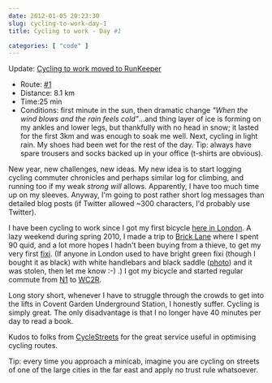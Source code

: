 ```yaml
---
date: 2012-01-05 20:23:30
slug: cycling-to-work-day-1
title: Cycling to work - Day #1

categories: [ "code" ]
---
```


Update: [Cycling to work moved to RunKeeper](/?p=2933)

* Route: [#1](http://goo.gl/nevZY)
* Distance: 8.1 km
* Time:25 min
* Conditions: first minute in the sun, then dramatic change _"When the wind blows and the rain feels cold"_...and thing layer of ice is forming on my ankles and lower legs, but thankfully with no head in snow; it lasted for the first 3km and was enough to soak me well. Next, cycling in light rain. My shoes had been wet for the rest of the day. Tip: always have spare trousers and socks backed up in your office (t-shirts are obvious).

New year, new challenges, new ideas. My new idea is to start logging cycling commuter chronicles and perhaps similar log for climbing, and running too if my weak _strong will_ allows. Apparently, I have too much time up on my sleeves. Anyway, I'm going to post rather short log messages than detailed blog posts (if Twitter allowed ~300 characters, I'd probably use Twitter).

I have been cycling to work since I got my first bicycle [here in London](/?p=284). A lazy weekend during spring 2010, I made a trip to [Brick Lane](http://road.cc/content/news/31008-brick-lane-market-targeted-bike-theft-operation) where I spent 90 quid, and a lot more hopes I hadn't been buying from a thieve, to get my very first [fixi](http://en.wikipedia.org/wiki/Fixed-gear_bicycle). (If anyone in London used to have bright green fixi (though I bought it as black) with white handlebars and black saddle ([photo](http://www.flickr.com/photos/mloskot/4539435308/)) and it was stolen, then let me know :-) .) I got my bicycle and started regular commute from [N1]( http://streetmap.co.uk/grid/530451_183998_106) to [WC2R](http://streetmap.co.uk/grid/530325_180905_106).

Long story short, whenever I have to struggle through the crowds to get into the lifts in Covent Garden Underground Station, I honestly suffer. Cycling is simply great. The only disadvantage is that I no longer have 40 minutes per day to read a book.

Kudos to folks from [CycleStreets](http://www.cyclestreets.net/) for the great service useful in optimising cycling routes.

Tip: every time you approach a minicab, imagine you are cycling on streets of one of the large cities in the far east and apply no trust rule whatsoever.
